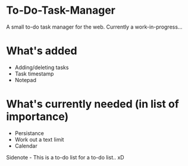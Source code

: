 # To-Do-Task-Manager
A small to-do task manager for the web. Currently a work-in-progress...

# What's added
* Adding/deleting tasks
* Task timestamp
* Notepad

# What's currently needed (in list of importance)

* Persistance
* Work out a text limit
* Calendar

Sidenote - This is a to-do list for a to-do list.. xD

